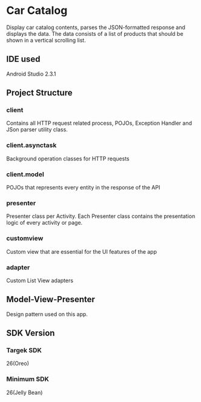 # Car Catalog
Display car catalog contents, parses the JSON-formatted response and displays the data. The data consists
of a list of products that should be shown in a vertical scrolling list. 

## IDE used ##
Android Studio 2.3.1

## Project Structure ##

### client ###
Contains all HTTP request related process, POJOs, Exception Handler and JSon parser utility class.

### client.asynctask ###
Background operation classes for HTTP requests

### client.model ###
POJOs that represents every entity in the response of the API

### presenter ###
Presenter class per Activity. Each Presenter class contains the presentation logic of every activity or page.

### customview ###
Custom view that are essential for the UI features of the app

### adapter ###
Custom List View adapters

## Model-View-Presenter ##
Design pattern used on this app.

## SDK Version ##

### Targek SDK ###
26(Oreo)

### Minimum SDK ###
26(Jelly Bean)

